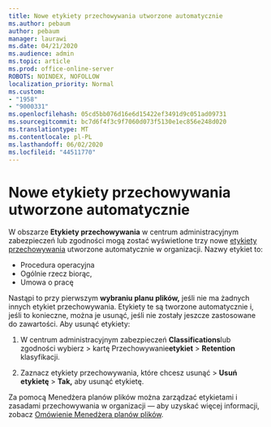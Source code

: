 ```yaml
---
title: Nowe etykiety przechowywania utworzone automatycznie
ms.author: pebaum
author: pebaum
manager: laurawi
ms.date: 04/21/2020
ms.audience: admin
ms.topic: article
ms.prod: office-online-server
ROBOTS: NOINDEX, NOFOLLOW
localization_priority: Normal
ms.custom:
- "1958"
- "9000331"
ms.openlocfilehash: 05cd5bb076d16e6d15422ef3491d9c051ad09731
ms.sourcegitcommit: bc7d6f4f3c9f7060d073f5130e1ec856e248d020
ms.translationtype: MT
ms.contentlocale: pl-PL
ms.lasthandoff: 06/02/2020
ms.locfileid: "44511770"
---
```

# <a name="new-retention-labels-created-automatically"></a>Nowe etykiety przechowywania utworzone automatycznie

W obszarze **Etykiety przechowywania** w centrum administracyjnym zabezpieczeń lub zgodności mogą zostać wyświetlone trzy nowe [etykiety przechowywania](https://docs.microsoft.com/microsoft-365/compliance/file-plan-manager) utworzone automatycznie w organizacji. Nazwy etykiet to:

- Procedura operacyjna
- Ogólnie rzecz biorąc,
- Umowa o pracę

Nastąpi to przy pierwszym **wybraniu planu plików,** jeśli nie ma żadnych innych etykiet przechowywania. Etykiety te są tworzone automatycznie i, jeśli to konieczne, można je usunąć, jeśli nie zostały jeszcze zastosowane do zawartości. Aby usunąć etykiety:

1. W centrum administracyjnym zabezpieczeń **Classifications**lub zgodności wybierz  >  kartę Przechowywanie**etykiet**  >  **Retention** klasyfikacji.

1. Zaznacz etykiety przechowywania, które chcesz usunąć > **Usuń etykietę**  >  **Tak,** aby usunąć etykietę.

Za pomocą Menedżera planów plików można zarządzać etykietami i zasadami przechowywania w organizacji — aby uzyskać więcej informacji, zobacz [Omówienie Menedżera planów plików](https://docs.microsoft.com/microsoft-365/compliance/file-plan-manager).